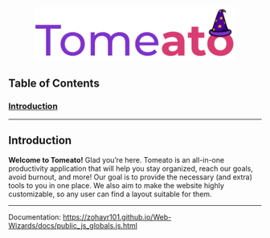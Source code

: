 <p align="center"><img width="400" src="public/media/tomeato.png" alt="Tomeato"></p>

## Table of Contents

### [Introduction](#introduction-1)

---

## Introduction

**Welcome to Tomeato!** Glad you’re here. Tomeato is an all-in-one productivity application that will help you stay organized, reach our goals, avoid burnout, and more! Our goal is to provide the necessary (and extra) tools to you in one place. We also aim to make the website highly customizable, so any user can find a layout suitable for them.

-----------------------------

Documentation: https://zohayr101.github.io/Web-Wizards/docs/public_js_globals.js.html
